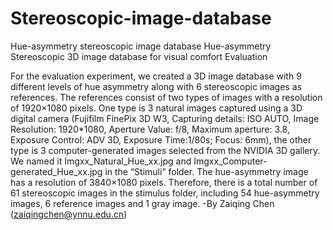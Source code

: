 # Stereoscopic-image-database
Hue-asymmetry stereoscopic image database
 Hue-asymmetry Stereoscopic 3D image database for visual comfort Evaluation

 For the evaluation experiment, we created a 3D image database with 9 different levels of hue asymmetry along with 6 stereoscopic images as references. The references consist of two types of images with a resolution of 1920×1080 pixels. One type is 3 natural images captured using a 3D digital camera (Fujifilm FinePix 3D W3, Capturing details: ISO AUTO, Image Resolution: 1920*1080, Aperture Value: f/8, Maximum aperture: 3.8, Exposure Control: ADV 3D, Exposure Time:1/80s; Focus: 6mm), the other type is 3 computer-generated images selected from the NVIDIA 3D gallery. We named it Imgxx_Natural_Hue_xx.jpg and Imgxx_Computer-generated_Hue_xx.jpg in the “Stimuli” folder. The hue-asymmetry image has a resolution of 3840×1080 pixels. Therefore, there is a total number of 61 stereoscopic images in the stimulus folder, including 54 hue-asymmetry images, 6 reference images and 1 gray image.
                    -By Zaiqing Chen (zaiqingchen@ynnu.edu.cn)
